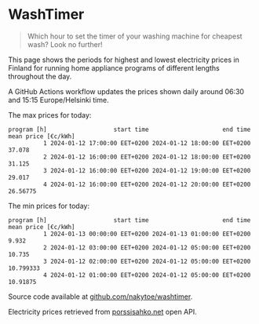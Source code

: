 
# WashTimer

> Which hour to set the timer of your washing machine for cheapest wash? Look no further!

This page shows the periods for highest and lowest electricity prices in Finland 
for running home appliance programs of different lengths throughout the day. 

A GitHub Actions workflow updates the prices shown daily around 06:30 and 15:15 Europe/Helsinki time.

The max prices for today:

	program [h]                   start time                     end time mean price [€c/kWh]
	          1 2024-01-12 17:00:00 EET+0200 2024-01-12 18:00:00 EET+0200              37.078
	          2 2024-01-12 16:00:00 EET+0200 2024-01-12 18:00:00 EET+0200              31.125
	          3 2024-01-12 16:00:00 EET+0200 2024-01-12 19:00:00 EET+0200              29.017
	          4 2024-01-12 16:00:00 EET+0200 2024-01-12 20:00:00 EET+0200            26.56775

The min prices for today:

	program [h]                   start time                     end time mean price [€c/kWh]
	          1 2024-01-13 00:00:00 EET+0200 2024-01-13 01:00:00 EET+0200               9.932
	          2 2024-01-12 03:00:00 EET+0200 2024-01-12 05:00:00 EET+0200              10.735
	          3 2024-01-12 02:00:00 EET+0200 2024-01-12 05:00:00 EET+0200           10.799333
	          4 2024-01-12 01:00:00 EET+0200 2024-01-12 05:00:00 EET+0200            10.91875


Source code available at [github.com/nakytoe/washtimer](https://github.com/nakytoe/washtimer).

Electricity prices retrieved from [porssisahko.net](https://porssisahko.net/api) open API.

